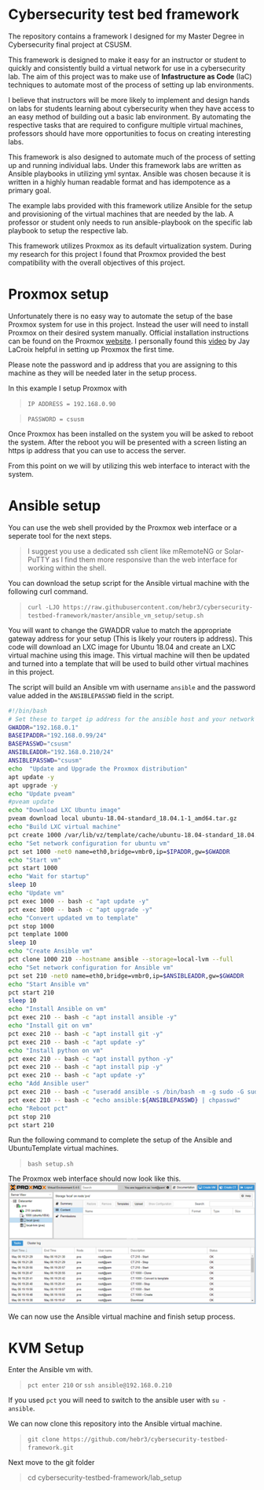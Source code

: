 ﻿# Cybersecurity test bed framework

The repository contains a framework I designed for my Master Degree in Cybersecurity final project at CSUSM.

This framework is designed to make it easy for an instructor or student to quickly and consistently build a virtual network for use in a cybersecurity lab. The aim of this project was to make use of **Infastructure as Code** (IaC) techniques to automate most of the process of setting up lab environments. 

I believe that instructors will be more likely to implement and design hands on labs for students learning about cybersecurity when they have access to an easy method of building out a basic lab environment. By automating the respective tasks that are required to configure multiple virtual machines, professors should have more opportunities to focus on creating interesting labs.

This framework is also designed to automate much of the process of setting up and running individual labs. Under this framework labs are written as Ansible playbooks in utilizing yml syntax. Ansible was chosen because it is written in a highly human readable format and has idempotence as a primary goal.

The example labs provided with this framework utilize Ansible for the setup and provisioning of the virtual machines that are needed by the lab. A professor or student only needs to run ansible-playbook on the specific lab playbook to setup the respective lab.

This framework utilizes Proxmox as its default virtualization system. During my research for this project I found that Proxmox provided the best compatibility with the overall objectives of this project.

# Proxmox setup
Unfortunately there is no easy way to automate the setup of the base Proxmox system for use in this project. Instead the user will need to install Proxmox on their desired system manually. Official installation instructions can be found on the Proxmox [website](https://www.proxmox.com/en/proxmox-ve/get-started). I personally found this [video](https://www.youtube.com/watch?v=MO4CaHn1EjM&t=3s) by Jay LaCroix helpful in setting up Proxmox the first time.

Please note the password and ip address that you are assigning to this machine as they will be needed later in the setup process.

In this example I setup Proxmox with
> `IP ADDRESS = 192.168.0.90`

> `PASSWORD = csusm`

Once Proxmox has been installed on the system you will be asked to reboot the system. After the reboot you will be presented with a screen listing an https ip address that you can use to access the server.

From this point on we will by utilizing this web interface to interact with the system.

# Ansible setup

You can use the web shell provided by the Proxmox web interface or a seperate tool for the next steps. 

>I suggest you use a dedicated ssh client like mRemoteNG or Solar-PuTTY as I find them more responsive than the web interface for working within the shell.

You can download the setup script for the Ansible virtual machine with the following curl command.

> `curl -LJO https://raw.githubusercontent.com/hebr3/cybersecurity-testbed-framework/master/ansible_vm_setup/setup.sh`

You will want to change the GWADDR value to match the appropriate gateway address for your setup (This is likely your routers ip address). This code will download an LXC image for Ubuntu 18.04 and create an LXC virtual machine using this image. This virtual machine will then be updated and turned into a template that will be used to build other virtual machines in this project. 

The script will build an Ansible vm with username `ansible` and the password value added in the `ANSIBLEPASSWD` field in the script. 

```bash
#!/bin/bash
# Set these to target ip address for the ansible host and your network gateway ip address
GWADDR="192.168.0.1"
BASEIPADDR="192.168.0.99/24"
BASEPASSWD="csusm"
ANSIBLEADDR="192.168.0.210/24"
ANSIBLEPASSWD="csusm"
echo  "Update and Upgrade the Proxmox distribution"
apt update -y
apt upgrade -y
echo "Update pveam"
#pveam update
echo "Download LXC Ubuntu image"
pveam download local ubuntu-18.04-standard_18.04.1-1_amd64.tar.gz
echo "Build LXC virtual machine"
pct create 1000 /var/lib/vz/template/cache/ubuntu-18.04-standard_18.04.1-1_amd64.tar.gz -storage=local-lvm --hostname ubuntu1804 --password $BASSPASSWD
echo "Set network configuration for ubuntu vm"
pct set 1000 -net0 name=eth0,bridge=vmbr0,ip=$IPADDR,gw=$GWADDR
echo "Start vm"
pct start 1000
echo "Wait for startup"
sleep 10
echo "Update vm"
pct exec 1000 -- bash -c "apt update -y"
pct exec 1000 -- bash -c "apt upgrade -y"
echo "Convert updated vm to template"
pct stop 1000
pct template 1000
sleep 10
echo "Create Ansible vm"
pct clone 1000 210 --hostname ansible --storage=local-lvm --full
echo "Set network configuration for Ansible vm"
pct set 210 -net0 name=eth0,bridge=vmbr0,ip=$ANSIBLEADDR,gw=$GWADDR
echo "Start Ansible vm"
pct start 210
sleep 10
echo "Install Ansible on vm"
pct exec 210 -- bash -c "apt install ansible -y"
echo "Install git on vm"
pct exec 210 -- bash -c "apt install git -y"
pct exec 210 -- bash -c "apt update -y"
echo "Install python on vm"
pct exec 210 -- bash -c "apt install python -y"
pct exec 210 -- bash -c "apt install pip -y"
pct exec 210 -- bash -c "apt update -y"
echo "Add Ansible user"
pct exec 210 -- bash -c "useradd ansible -s /bin/bash -m -g sudo -G sudo"
pct exec 210 -- bash -c "echo ansible:${ANSIBLEPASSWD} | chpasswd"
echo "Reboot pct"
pct stop 210
pct start 210
```

Run the following command to complete the setup of the Ansible and UbuntuTemplate virtual machines.

> `bash setup.sh`

The Proxmox web interface should now look like this.
![Web Interface should now look like this](https://github.com/hebr3/cybersecurity-testbed-framework/blob/master/ansible_vm_setup/Setup.PNG?raw=true)

We can now use the Ansible virtual machine and finish setup process.

# KVM Setup

Enter the Ansible vm with.

> `pct enter 210`
or
> `ssh ansible@192.168.0.210`

If you used `pct` you will need to switch to the ansible user with `su - ansible`.

We can now clone this repository into the Ansible virtual machine.

> `git clone https://github.com/hebr3/cybersecurity-testbed-framework.git`

Next move to the git folder

> cd cybersecurity-testbed-framework/lab_setup
